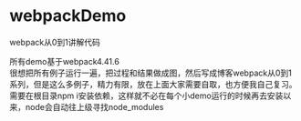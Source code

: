 # webpackDemo
webpack从0到1讲解代码

所有demo基于webpack4.41.6
<br>
很想把所有例子运行一遍，把过程和结果做成图，然后写成博客webpack从0到1系列，但是这么多例子，精力有限，放在上面大家需要自取，也方便我自己复习。
<br>
需要在根目录npm i安装依赖，这样就不必在每个小demo运行的时候再去安装以来，node会自动往上级寻找node_modules
